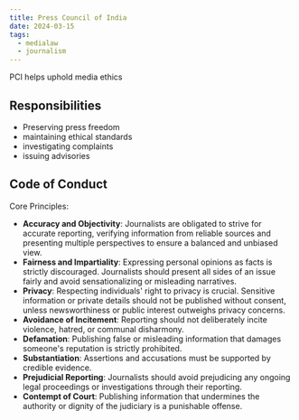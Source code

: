 ```yaml
---
title: Press Council of India
date: 2024-03-15
tags:
  - medialaw
  - journalism
---
```

PCI helps uphold media ethics

## Responsibilities
- Preserving press freedom
- maintaining ethical standards
- investigating complaints
- issuing advisories
## Code of Conduct 
Core Principles:
- **Accuracy and Objectivity**: Journalists are obligated to strive for accurate reporting, verifying information from reliable sources and presenting multiple perspectives to ensure a balanced and unbiased view.
 - **Fairness and Impartiality**: Expressing personal opinions as facts is strictly discouraged. Journalists should present all sides of an issue fairly and avoid sensationalizing or misleading narratives.
- **Privacy**: Respecting individuals' right to privacy is crucial. Sensitive information or private details should not be published without consent, unless newsworthiness or public interest outweighs privacy concerns.
 -  **Avoidance of Incitement**: Reporting should not deliberately incite violence, hatred, or communal disharmony.
 - **Defamation**: Publishing false or misleading information that damages someone's reputation is strictly prohibited.
 - **Substantiation**: Assertions and accusations must be supported by credible evidence.
 - **Prejudicial Reporting**: Journalists should avoid prejudicing any ongoing legal proceedings or investigations through their reporting.
 - **Contempt of Court**: Publishing information that undermines the authority or dignity of the judiciary is a punishable offense.